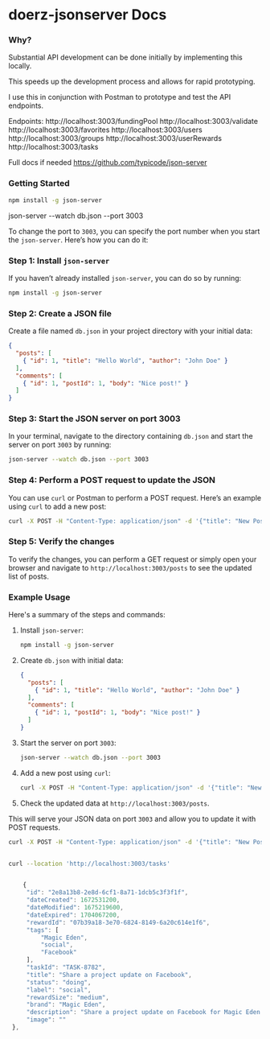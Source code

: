 # doerz-jsonserver Docs

### Why?

Substantial API development can be done initially by implementing this locally.

This speeds up the development process and allows for rapid prototyping.

I use this in conjunction with Postman to prototype and test the API endpoints.

Endpoints:
http://localhost:3003/fundingPool
http://localhost:3003/validate
http://localhost:3003/favorites
http://localhost:3003/users
http://localhost:3003/groups
http://localhost:3003/userRewards
http://localhost:3003/tasks

Full docs if needed
https://github.com/typicode/json-server

### Getting Started

```sh
npm install -g json-server
```

json-server --watch db.json --port 3003


To change the port to `3003`, you can specify the port number when you start the `json-server`. Here’s how you can do it:

### Step 1: Install `json-server`

If you haven’t already installed `json-server`, you can do so by running:

```sh
npm install -g json-server
```

### Step 2: Create a JSON file

Create a file named `db.json` in your project directory with your initial data:

```json
{
  "posts": [
    { "id": 1, "title": "Hello World", "author": "John Doe" }
  ],
  "comments": [
    { "id": 1, "postId": 1, "body": "Nice post!" }
  ]
}
```

### Step 3: Start the JSON server on port 3003

In your terminal, navigate to the directory containing `db.json` and start the server on port `3003` by running:

```sh
json-server --watch db.json --port 3003
```

### Step 4: Perform a POST request to update the JSON

You can use `curl` or Postman to perform a POST request. Here’s an example using `curl` to add a new post:

```sh
curl -X POST -H "Content-Type: application/json" -d '{"title": "New Post", "author": "Jane Doe"}' http://localhost:3003/posts
```

### Step 5: Verify the changes

To verify the changes, you can perform a GET request or simply open your browser and navigate to `http://localhost:3003/posts` to see the updated list of posts.

### Example Usage

Here's a summary of the steps and commands:

1. Install `json-server`:

   ```sh
   npm install -g json-server
   ```

2. Create `db.json` with initial data:

   ```json
   {
     "posts": [
       { "id": 1, "title": "Hello World", "author": "John Doe" }
     ],
     "comments": [
       { "id": 1, "postId": 1, "body": "Nice post!" }
     ]
   }
   ```

3. Start the server on port `3003`:

   ```sh
   json-server --watch db.json --port 3003
   ```

4. Add a new post using `curl`:

   ```sh
   curl -X POST -H "Content-Type: application/json" -d '{"title": "New Post", "author": "Jane Doe"}' http://localhost:3003/posts
   ```

5. Check the updated data at `http://localhost:3003/posts`.

This will serve your JSON data on port `3003` and allow you to update it with POST requests.

   ```sh
   curl -X POST -H "Content-Type: application/json" -d '{"title": "New Post", "author": "Jane Doe"}' http://localhost:3003/tasks
   ```


```sh

curl --location 'http://localhost:3003/tasks'

```


   ```js

       {
        "id": "2e8a13b8-2e8d-6cf1-8a71-1dcb5c3f3f1f",
        "dateCreated": 1672531200,
        "dateModified": 1675219600,
        "dateExpired": 1704067200,
        "rewardId": "07b39a18-3e70-6824-8149-6a20c614e1f6",
        "tags": [
            "Magic Eden",
            "social",
            "Facebook"
        ],
        "taskId": "TASK-8782",
        "title": "Share a project update on Facebook",
        "status": "doing",
        "label": "social",
        "rewardSize": "medium",
        "brand": "Magic Eden",
        "description": "Share a project update on Facebook for Magic Eden to engage with your audience and keep them informed about the latest developments. This task involves posting updates about your project to enhance visibility and engagement on social media.",
        "image": ""
    },

   ```

